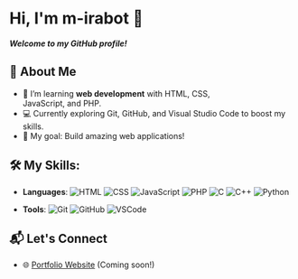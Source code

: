 # Hi, I'm m-irabot 👋

***Welcome to my GitHub profile!***

## 🌟 About Me
- 🌱 I’m learning **web development** with HTML, CSS,     
   JavaScript, and PHP.
- 💻 Currently exploring Git, GitHub, and Visual Studio Code to 
   boost my skills.
- 🎯 My goal: Build amazing web applications!

## 🛠️ My Skills:
- **Languages**: ![HTML](https://img.shields.io/badge/HTML-orange) ![CSS](https://img.shields.io/badge/CSS-blue) ![JavaScript](https://img.shields.io/badge/JavaScript-yellow) ![PHP](https://img.shields.io/badge/PHP-purple)
![C](https://img.shields.io/badge/Code-C-blue?logo=c&logoColor=white)
![C++](https://img.shields.io/badge/Code-C++-00599C?logo=c%2B%2B&logoColor=white)
![Python](https://img.shields.io/badge/Code-Python-yellow?logo=python&logoColor=white)

- **Tools**: ![Git](https://img.shields.io/badge/Git-red) ![GitHub](https://img.shields.io/badge/GitHub-lightgrey) ![VSCode](https://img.shields.io/badge/VSCode-blue)


## 📬 Let's Connect
- 🌐 [Portfolio Website](#) (Coming soon!)
